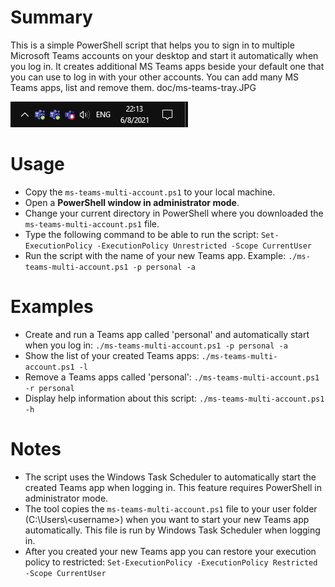 
# Summary
This is a simple PowerShell script that helps you to sign in to multiple Microsoft Teams accounts on your desktop and start it automatically when you log in. It creates additional MS Teams apps beside your default one that you can use to log in with your other accounts. You can add many MS Teams apps, list and remove them.
doc/ms-teams-tray.JPG

![screenshot](doc/ms-teams-tray.JPG)

# Usage
- Copy the `ms-teams-multi-account.ps1` to your local machine.
- Open a **PowerShell window in administrator mode**.
- Change your current directory in PowerShell where you downloaded the `ms-teams-multi-account.ps1` file.
- Type the following command to be able to run the script: `Set-ExecutionPolicy -ExecutionPolicy Unrestricted -Scope CurrentUser`
- Run the script with the name of your new Teams app. Example: 
	`./ms-teams-multi-account.ps1 -p personal -a`
# Examples
- Create and run a Teams app called 'personal' and automatically start when you log in: 
	`./ms-teams-multi-account.ps1 -p personal -a`
- Show the list of your created Teams apps:
	`./ms-teams-multi-account.ps1 -l`
- Remove a Teams apps called 'personal':
	`./ms-teams-multi-account.ps1 -r personal`
- Display help information about this script:
`./ms-teams-multi-account.ps1 -h`
# Notes
- The script uses the Windows Task Scheduler to automatically start the created Teams app when logging in. This feature requires PowerShell in administrator mode.
- The tool copies the `ms-teams-multi-account.ps1` file to your user folder (C:\Users\\&#60;username&#62;) when you want to start your new Teams app automatically. This file is run by Windows Task Scheduler when logging in.
- After you created your new Teams app you can restore your execution policy to restricted: `Set-ExecutionPolicy -ExecutionPolicy Restricted -Scope CurrentUser`
